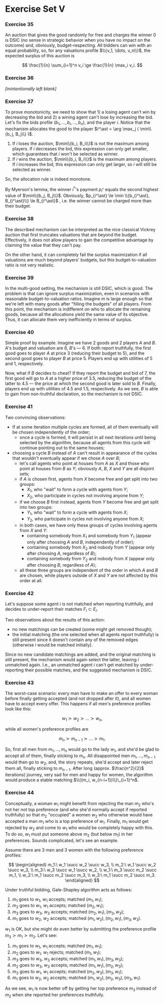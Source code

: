 # Exercise Set V

### Exercise 35

An auction that gives the good randomly for free and charges the winner $0$ is DSIC (no sense in strategic behavior when you have no impact on the outcome) and, obviously, budget-respecting.
All bidders can win with an equal probability, so, for any valuations profile $\\{v_1, \dots, v_n\\}$, the expected surplus of this auction is

$$
\frac{1}{n} \sum_{i=1}^n v_i \ge \frac{1}{n} \max_i v_i.
$$

### Exercise 36

_\[inintentionally left blank\]_

### Exercise 37

To prove monotonicity, we need to show that 1) a losing agent can't win by decreasing the bid and 2) a wining agent can't lose by increasing the bid.
Let's fix the bids profile $(b_1, \dots, b_i, \dots, b_n)$, and the player $i$.
Notice that the mechanism allocates the good to the player $i^\ast = \arg \max_j ( \min\\{b_j, B_j\\} )$.

1. If $i$ loses the auction, $\min\\{b_i, B_i\\}$ is not the maximum among players. If $i$ decreases the bid, this expression can only get smaller, which guarantees that $i$ won't be selected as winner.
3. If $i$ wins the auction, $\min\\{b_i, B_i\\}$ is the maximum among players. If $i$ increases the bid, this expression can only get larger, so $i$ will still be selected as winner.

So, the allocation rule is indeed monotone.

By Myerson's lemma, the winner $i^\ast$'s payment $p_{i^\ast}$ equals the second highest value of $\min\\{b_j, B_j\\}$.
Obviously, $p_{i^\ast} \le \min \\{b_{i^\ast}, B_{i^\ast}\\} \le B_{i^\ast}$ , i.e. the winner cannot be charged more than their budget.

### Exercise 38

The described mechanism can be interpreted as the nice classical Vickrey auction that first truncates valuations that are beyond the budget.
Effectively, it does not allow players to gain the competitive advantage by claiming the value that they can't pay.

On the other hand, it can completely fail the surplus maximization if all valuations are much beyond players' budgets, but this budget-to-valuation ratio is not very realistic.

### Exercise 39

In the multi-good setting, the mechanism is still DSIC, which is good.
The problem is that can ignore surplus maximization, even in  scenarios with reasonable budget-to-valuation ratios.
Imagine $m$ is large enough so that we're left with many goods after "filling the budgets" of all players.
From this point, the mechanism is indifferent on who to allocate the remaining goods, because all the allocations yield the same value of its objective. Thus, it can allocate them very inefficiently in terms of surplus.

### Exercise 40

Simple proof by example.
Imagine we have 2 goods and 2 players $A$ and $B$.
$A$'s budget and valuation are $8$, $B$'s &mdash; 6.
If both report truthfully, the first good goes to player $A$ at price 3 (reducing their budget to 5), and the second good goes to player $B$ at price 5.
Players end up with utilities of 5 and 1, respectively.

Now, what if $B$ decides to cheat?
If they report the budget and bid of $7$, the first good will go to $A$ at a higher price of 3.5, reducing the budget of the latter to 4.5 &mdash; the price at which the second good is later sold to $B$.
Finally, players end up with utilities of 4.5 and 1.5, respectively.
As we see, $B$ is able to gain from non-truthful declaration, so the mechanism is not DSIC.

### Exercise 41

Two convincing observations:

* If at some iteration multiple cycles are formed, all of them eventually will be chosen independently of the order;
    * once a cycle is formed, it will persist in all next iterations until being selected by the algorithm, because all agents from this cycle will continue pointing out to the same houses;
* choosing a cycle $B$ instead of $A$ can't result in appearance of the cycles that wouldn't eventually appear if we chose $A$ over $B$;
    * let's call agents who point at houses from $A$ as $X$ and those who point at houses from $B$ as $Y$; obviously $A$, $B$, $X$ and $Y$ are all disjoint sets;
    * if $A$ is chosen first, agents from $X$ become free and get split into two groups:
        * $X_1$, who "wait" to form a cycle with agents from $Y$;
        * $X_2$, who participate in cycles not involving anyone from $Y$;
    * if we choose $B$ first instead, agents from $Y$ become free and get split into two groups:
        * $Y_1$, who "wait" to form a cycle with agents from $X$;
        * $Y_2$, who participate in cycles not involving anyone from $X$;
    * in both cases, we have only these groups of cycles involving agents from $X$ and $Y$:
        * containing somebody from $X_1$ and somebody from $Y_1$ (appear only after choosing $A$ and $B$, independently of order);
        * containing somebody from $X_2$ and nobody from $Y$ (appear only after choosing $A$, regardless of $B$);
        * containing somebody from $Y_2$ and nobody from $X$ (appear only after choosing $B$, regardless of $A$);
    * all these three groups are independent of the order in which $A$ and $B$ are chosen, while players outside of $X$ and $Y$ are not affected by this order at all.

### Exercise 42

Let's suppose some agent $i$ is not matched when reporting truthfully, and decides to under-report their matches $F_i \subset E_i$.

Two observations about the results of this action:
* no new matchings can be created (some might get removed though);
* the initial matching (the one selected when all agents report truthfully) is still present since it doesn't contain any of the removed edges (otherwise $i$ would be matched initially).

Since no new candidate matchings are added, and the original matching is still present, the mechanism would again select the latter, leaving $i$ unmatched again.
I.e., an unmatched agent $i$ can't get matched by under-reporting their possible matches, and the suggested mechanism is DSIC.

### Exercise 43

The worst-case scenario: every man have to make an offer to every woman before finally getting accepted (and not dropped after it), and all women have to accept every offer. This happens if all men's preference profiles look like this:

$$
w_1 \succ w_2 \succ \dots \succ w_n,
$$

while all women's preference profiles are

$$
m_n \succ m_{n-1} \succ \dots \succ m_1.
$$

So, first all men from $m_1, \dots, m_n$ would go to the lady $w_1$, and she'd be glad to accept all of them, finally sticking to $m_n$.
All disappointed men $m_1, \dots, m_{n-1}$ would then go to $w_2$, and, the story repeats, she'd accept and later reject them all, finally sticking to $m_{n-1}$.
After long (approx. $\frac{n^2}{2}$ iterations) journey, very sad for men and happy for women, the algorithm would produce a stable matching $\\{(m_i, w_{n-i+1})\\}\_{i=1}^n$.

### Exercise 44

Conceptually, a woman $w_1$ might benefit from rejecting the man $m_2$ who's not her not top preference (and who she'd normally accept if reported truthfully) so that $m_2$ "occupied" a women $w_2$ who otherwise would have accepted a man $m_1$ who is a top preference of $w_1$.
Finally, $m_1$ would get rejected by $w_2$ and come to $w_1$ who would be completely happy with this.
To do so, $w_1$ must put someone above $m_2$ (but below $m_1$) in her preferences.
Sounds complicated, let's see an example.

Assume there are 3 men and 3 women with the following preference profiles:

$$
\begin{aligned}
m_1:\ w_1 \succ w_2 \succ w_3, \\
m_2:\ w_1 \succ w_2 \succ w_3, \\
m_3:\ w_3 \succ w_1 \succ w_2, \\
w_1:\ m_3 \succ m_2 \succ m_1, \\
w_2:\ m_1 \succ m_2 \succ m_3, \\
w_3:\ m_1 \succ m_2 \succ m_3.
\end{aligned}
$$

Under truthful bidding, Gale-Shapley algorithm acts as follows:
1. $m_1$ goes to $w_1$, $w_1$ accepts; matched $(m_1, w_1)$;
2. $m_2$ goes to $w_1$, $w_1$ accepts; matched $(m_2, w_1)$;
3. $m_3$ goes to $w_3$, $w_3$ accepts; matched $(m_2, w_1), (m_3, w_3)$;
4. $m_1$ goes to $w_2$, $w_2$ accepts; matched $(m_1, w_2), (m_2, w_1), (m_3, w_3)$.

$w_1$ is OK, but she might do even better by submitting the preference profile $m_3 \succ m_1 \succ m_2$. Let's see:
1. $m_1$ goes to $w_1$, $w_1$ accepts; matched $(m_1, w_1)$;
2. $m_2$ goes to $w_1$, $w_1$ rejects; matched $(m_1, w_1)$;
3. $m_3$ goes to $w_3$, $w_3$ accepts; matched $(m_1, w_1), (m_3, w_3)$;
4. $m_2$ goes to $w_3$, $w_3$ accepts; matched $(m_1, w_1), (m_2, w_3)$;
5. $m_3$ goes to $w_1$, $w_1$ accepts; matched $(m_2, w_3), (m_3, w_1)$;
6. $m_1$ goes to $w_2$, $w_2$ accepts; matched $(m_1, w_2), (m_2, w_3), (m_3, w_1)$.

As we see, $w_1$ is now better off by getting her top preference $m_3$ instead of $m_2$ when she reported her preferences truthfully.
